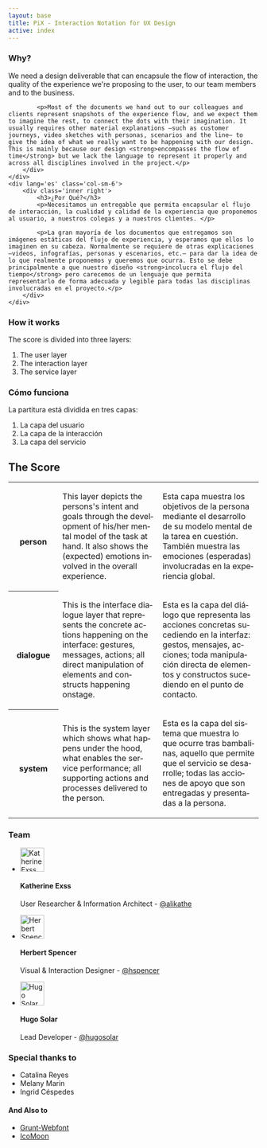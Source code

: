 ```yaml
---
layout: base
title: PiX - Interaction Notation for UX Design
active: index
---
```


<div class='row'>
    <div lang='en' class='col-sm-6'>
        <div class='inner left'>
            <h3>Why?</h3>
            <p>We need a design deliverable that can encapsule the flow of interaction, the quality of the experience we're proposing to the user, to our team members and to the business.</p>
            
            <p>Most of the documents we hand out to our colleagues and clients represent snapshots of the experience flow, and we expect them to imagine the rest, to connect the dots with their imagination. It usually requires other material explanations —such as customer journeys, video sketches with personas, scenarios and the line— to give the idea of what we really want to be happening with our design. This is mainly because our design <strong>encompasses the flow of time</strong> but we lack the language to represent it properly and across all disciplines involved in the project.</p>
        </div>
    </div>
    <div lang='es' class='col-sm-6'>
        <div class='inner right'>
            <h3>¿Por Qué?</h3>
            <p>Necesitamos un entregable que permita encapsular el flujo de interacción, la cualidad y calidad de la experiencia que proponemos al usuario, a nuestros colegas y a nuestros clientes. </p>

            <p>La gran mayoría de los documentos que entregamos son imágenes estáticas del flujo de experiencia, y esperamos que ellos lo imaginen en su cabeza. Normalmente se requiere de otras explicaciones —videos, infografías, personas y escenarios, etc.— para dar la idea de lo que realmente proponemos y queremos que ocurra. Esto se debe principalmente a que nuestro diseño <strong>incolucra el flujo del tiempo</strong> pero carecemos de un lenguaje que permita representarlo de forma adecuada y legible para todas las disciplinas involucradas en el proyecto.</p>
        </div>
    </div>
</div>

<div class='row'>
    <div lang='en' class='col-sm-6'>
        <div class='inner left'>
            <h3>How it works</h3>
            <p>The score is divided into three layers:</p>
            <ol>
                <li>The user layer</li>
                <li>The interaction layer</li>
                <li>The service layer</li>
            </ol>
        </div>
    </div>
    <div lang='es' class='col-sm-6'>
        <div class='inner right'>
            <h3>Cómo funciona</h3>
            <p>La partitura está dividida en tres capas:</p>
            <ol>
                <li>La capa del usuario</li>
                <li>La capa de la interacción</li>
                <li>La capa del servicio</li>
            </ol>
        </div>
    </div>
</div>

<h2>The Score</h2>

<table class='table pix-table'>
    <tr>
        <th style='width: 20%'>
            <i class='pix pix-person'></i><br>
            <label>person</label>
        </th>
        <td style='width: 40%' lang='en'>
            <p>This layer depicts the persons's intent and goals through the development of his/her mental model of the task at hand. It also shows the (expected) emotions involved in the overall experience.</p>
        </td>
        <td style='width: 40%' lang='es'>
            <p>Esta capa muestra los objetivos de la persona mediante el desarrollo de su modelo mental de la tarea en cuestión. También muestra las emociones (esperadas) involucradas en la experiencia global.</p>
        </td>
    </tr>
    <tr>
        <th style='width: 20%'>
            <i class='pix pix-dialogue'></i><br>
            <label>dialogue</label>
        </th>
        <td style='width: 40%' lang='en'>
            <p>This is the interface dialogue layer that represents the concrete actions happening on the interface: gestures, messages, actions; all direct manipulation of elements and constructs happening onstage.</p>
        </td>
        <td style='width: 40%' lang='es'>
            <p>Esta es la capa del diálogo que representa las acciones concretas sucediendo en la interfaz: gestos, mensajes, acciones; toda manipulación directa de elementos y constructos sucediendo en el punto de contacto.</p>
        </td>
    </tr>
    <tr>
        <th style='width: 20%'>
            <i class='pix pix-system'></i><br>
            <label>system</label>
        </th>
        <td style='width: 40%' lang='en'>
            <p>This is the system layer which shows what happens under the hood, what enables the service performance; all supporting actions and processes delivered to the person.</p>
        </td>
        <td style='width: 40%' lang='es'>
            <p>Esta es la capa del sistema que muestra lo que ocurre tras bambalinas, aquello que permite que el servicio se desarrolle; todas las acciones de apoyo que son entregadas y presentadas a la persona.</p>
        </td>
    </tr>
</table>
<!--
<h1 class='score-header'><input placeholder='Name your score'></h1>
<textarea class='score-description' placeholder='Describe your score'></textarea>
<div class='pix-score'>
   <ul class='pix-header col-sm-1 col-xs-3'>
    <li class='block block-user'><div class='pix-group'><i class='pix pix-face'></i><label>person</label></div></li>
    <li class='block block-dialogue'><div class='pix-group'><i class='pix pix-interaction'></i><label>dialogue</label></div></li>
    <li class='block block-system'><div class='pix-group'><i class='pix pix-gear'></i><label>system</label></div></li>
</ul>
<ul class='pix-steps'>
    <li class='pix-step col-sm-1 col-xs-3'>
        <ul>
            <li class='block block-user'>
                <div class='pix-group'>
                    {% include pix-stack.html pix1='think' pix2='cube' %}
                    <p>The user wants to define a new PiX</p>
                </div>
            </li>
            <li class='block block-dialogue'>
                <div class='pix-group'>
                    {% include pix-stack.html pix1='mouse' pix2='click-center' top-left='arrows-vertical' %}
                    <p>So browses the page for the "create" button</p>
                </div>
            </li>
            <li class='block block-system'>
                <input type='text' placeholder='type here...'>
            </li>
            <div class='note'>
                <p>The PiX App has initiated properly. The system is idle.</p>
            </div>
        </ul>
    </li>
    <li class='pix-step col-sm-1 col-xs-3'>
        <ul>
            <li class='block block-user'>
                <input type='text' placeholder='type here...'>
            </li>
            <li class='block block-dialogue'>
                <div class='pix-group'>
                    {% include pix-stack.html pix1='mouse' pix2='click-left' top-left='plus' %}
                    <p>user clicks "new score"</p>
                </div>
            </li>
            <li class='block block-system'>
                <div class='pix-group'>
                    {% include pix-stack.html pix1='cube' pix2='circle-dashed' %}
                    <p>New PiX object is created with empty fields</p>
                </div>  
            </li>
        </ul>
    </li>
    <li class='pix-step col-sm-1 col-xs-3 split'>
        <ul>
            <li class='block block-user'>
                <input type='text' placeholder='type here...'>
            </li>
            <li class='block block-dialogue'>
                <div class='pix-group'>
                    {% include pix-stack.html pix1='read' pix2='square-dashed' %}
                    <p>Placeholders and labels provide visual cues</p>
                </div>
            </li>
            <li class='block block-system'>
                <input type='text' placeholder='type here...'>
            </li>
        </ul>
        <div class='note'>
            <p>PiX is created and stored in the browser</p>
        </div>
    </li>
    <li class='pix-step col-sm-1 col-xs-3'>
        <ul>
            <li class='block block-user'>
                <div class='pix-group'>
                    {% include pix-stack.html pix1='think' pix2='keyboard-type' %}
                    <p>Pick a name and description</p>
                </div>
            </li>
            <li class='block block-dialogue'>
                <div class='pix-group'>
                    <div class='pix-group'>
                        {% include pix-stack.html pix1='keyboard' top-left='keyboard-type' %}
                        <p>User fills title + description</p>
                    </div>
                </div>
            </li>
            <li class='block block-system'>
                <div class='pix-group'>
                    {% include pix-stack.html pix1='cube' pix2='reload' %}
                    <p>Object's title updated</p>
                </div>
            </li>
        </ul>
    </li>
    <li class='pix-step col-sm-1 col-xs-3'>
        <ul>
            <li class='block block-user'>
                <input type='text' placeholder='type here...'>
            </li>
            <li class='block block-dialogue'>
                <div class='pix-group'>
                    {% include pix-stack.html pix1='keyboard' top-left='akeyboard-tab' %}
                    <p>Moves forward with TAB</p>
                </div>
            </li>
            <li class='block block-system'>
                <div class='pix-group'>
                    {% include pix-stack.html pix1='reload' pix2='cube' %}
                    <p>Object's description updated</p>
                </div>
            </li>
        </ul>
    </li>    
    <li class='pix-step col-sm-1 col-xs-3'>
        <ul>
            <li class='block block-user'>
                <div class='pix-group'>
                    {% include pix-stack.html pix1='think' pix2='list' %}
                    <p>define task as a sequence</p>
                </div>
            </li>
            <li class='block block-dialogue'>
                <div class='pix-group'>
                    {% include pix-stack.html pix1='type' pix2='square-dashed' %}
                    <p>type PiX magic words to create icons</p>
                </div>
            </li>
            <li class='block block-system'>
                <div class='pix-group'>
                    {% include pix-stack.html pix1='type' pix2='gear' %}
                    <p>App checks concordances of magic words</p>
                </div>
            </li>
        </ul>
    </li>
    <li class='pix-step col-sm-1 col-xs-3'>
        <ul>
            <li class='block block-user'>
                <input type='text' placeholder='type here...'>
            </li>
            <li class='block block-dialogue'>
                <div class='pix-group'>
                    {% include pix-stack.html pix1='keyboard' top-left='keyboard-tab' %}
                    <p>Moves through PiX blocks with TAB</p>
                </div>
            </li>
            <li class='block block-system'>
                <div class='pix-group'>
                    {% include pix-stack.html pix1='plus' pix2='circle-dashed' %}
                    <p>When the end of the score is reached, TAB adds a new column</p>
                </div>
            </li>
        </ul>
    </li>
    <li class='pix-step col-sm-1 col-xs-3'>
        <ul>
            <li class='block block-user'>
                <div class='pix-group'>
                    <i class='pix pix-user-surprised'></i>
                    <p>The user is amazed by PiX awesomeness!</p>
                </div>
            </li>
            <li class='block block-dialogue'>
                <input type='text' placeholder='type here...'>
            </li>
            <li class='block block-system'>
                <input type='text' placeholder='type here...'>
            </li>
        </ul>
    </li>
    <li class='pix-step col-sm-1 col-xs-3'>
        <ul>
            <li class='block block-user'>
                <input type='text' placeholder='type here...'>
            </li>
            <li class='block block-dialogue'>
                <input type='text' placeholder='type here...'>
            </li>
            <li class='block block-system'>
                <input type='text' placeholder='type here...'>
            </li>
        </ul>
    </li>
    <li class='pix-step col-sm-1 col-xs-3'>
        <ul>
            <li class='block block-user'>
                <input type='text' placeholder='type here...'>
            </li>
            <li class='block block-dialogue'>
                <input type='text' placeholder='type here...'>
            </li>
            <li class='block block-system'>
                <input type='text' placeholder='type here...'>
            </li>
        </ul>
    </li>
    <li class='pix-step col-sm-1 col-xs-3'>
        <ul>
            <li class='block block-user'>
                <input type='text' placeholder='type here...'>
            </li>
            <li class='block block-dialogue'>
                <input type='text' placeholder='type here...'>
            </li>
            <li class='block block-system'>
                <div class='pix-group'>
                    <div class='pix-stack'>
                        <i class='pix pix-grid-ul'></i>
                        <i class='pix pix-grid-center stack-top-left orange'></i>
                    </div>
                    <p>This is a test for alignment purposes</p>
                </div>
            </li>
        </ul>
    </li>
</ul>
</div>

<button class='btn btn-primary'>Add other score</button>

<hr>
-->
<div class='row'>
    <div class='col-sm-6'>
        <h3>Team</h3>
        <ul class='media-list'>
            <li class='media'>
                <a class='pull-left' href='#'>
                    <img class='media-object img-circle' src='{{ site.baseurl }}/img/katherine.jpg' width='48' alt='Katherine Exss'>
                </a>
                <div class='media-body'>
                    <h4 class='media-heading'>Katherine Exss</h4>
                    <p>User Researcher & Information Architect - <a href="https://twitter.com/alikathe">@alikathe</a></p>
                </div>
            </li>
            <li class='media'>
                <a class='pull-left' href='#'>
                    <img class='media-object img-circle' src='{{ site.baseurl }}/img/herbert.jpg' width='48' alt='Herbert Spencer'>
                </a>
                <div class='media-body'>
                    <h4 class='media-heading'>Herbert Spencer</h4>
                    <p>Visual & Interaction Designer - <a href="https://twitter.com/hspencer">@hspencer</a></p>
                </div>
           </li>
            <li class='media'>
                <a class='pull-left' href='#'>
                    <img class='media-object img-circle' src='{{ site.baseurl }}/img/hugo.jpg' width='48' alt='Hugo Solar'>
                </a>
                <div class='media-body'>
                    <h4 class='media-heading'>Hugo Solar</h4>
                    <p>Lead Developer - <a href="https://twitter.com/hugosolar">@hugosolar</a></p>
                </div>
            </li>
        </ul>
    </div>
     <div class='col-sm-6'>
        <h3>Special thanks to</h3>
        <ul>
            <li>Catalina Reyes</li>
            <li>Melany Marin</li>
            <li>Ingrid Céspedes</li>
        </ul>
        <h4>And Also to</h4>
        <ul>
            <li><a href='https://github.com/sapegin/grunt-webfont'>Grunt-Webfont</a></li>
            <li><a href='https://icomoon.io/'>IcoMoon</a></li>
        </ul>
     </div>
</div>


